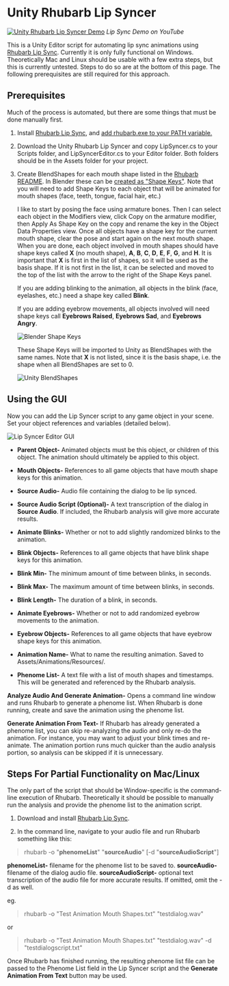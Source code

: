 # Unity Rhubarb Lip Syncer

[![Unity Rhubarb Lip Syncer Demo](https://img.youtube.com/vi/pilu9Cp5JTs/0.jpg)](https://www.youtube.com/watch?v=pilu9Cp5JTs)
*Lip Sync Demo on YouTube*

This is a Unity Editor script for automating lip sync animations using [Rhubarb Lip Sync](https://github.com/DanielSWolf/rhubarb-lip-sync). Currently it is only fully functional on Windows. Theoretically Mac and Linux should be usable with a few extra steps, but this is currently untested. Steps to do so are at the bottom of this page. The following prerequisites are still required for this approach.

## Prerequisites

Much of the process is automated, but there are some things that must be done manually first.

1. Install [Rhubarb Lip Sync](https://github.com/DanielSWolf/rhubarb-lip-sync), and [add rhubarb.exe to your PATH variable.](https://helpdeskgeek.com/windows-10/add-windows-path-environment-variable/)

2. Download the Unity Rhubarb Lip Syncer and copy LipSyncer.cs to your Scripts folder, and LipSyncerEditor.cs to your Editor folder. Both folders should be in the Assets folder for your project.

3. Create BlendShapes for each mouth shape listed in the [Rhubarb README](https://github.com/DanielSWolf/rhubarb-lip-sync#user-content-mouth-shapes). In Blender these can be [created as "Shape Keys"](https://docs.blender.org/manual/en/latest/animation/shape_keys/introduction.html). Note that you will need to add Shape Keys to each object that will be animated for mouth shapes (face, teeth, tongue, facial hair, etc.)

    I like to start by posing the face using armature bones. Then I can select each object in the Modifiers view, click Copy on the armature modifier, then Apply As Shape Key on the copy and rename the key in the Object Data Properties view. Once all objects have a shape key for the current mouth shape, clear the pose and start again on the next mouth shape. When you are done, each object involved in mouth shapes should have shape keys called **X** (no mouth shape), **A**, **B**, **C**, **D**, **E**, **F**, **G**, and **H**. It is important that **X** is first in the list of shapes, so it will be used as the basis shape. If it is not first in the list, it can be selected and moved to the top of the list with the arrow to the right of the Shape Keys panel.

    If you are adding blinking to the animation, all objects in the blink (face, eyelashes, etc.) need a shape key called **Blink**.

    If you are adding eyebrow movements, all objects involved will need shape keys call **Eyebrows Raised**, **Eyebrows Sad**, and **Eyebrows Angry**.

    ![Blender Shape Keys](https://user-images.githubusercontent.com/39220609/97245481-80b6cf00-17d1-11eb-9e58-589626d5dcdb.png)

    These Shape Keys will be imported to Unity as BlendShapes with the same names. Note that **X** is not listed, since it is the basis shape, i.e. the shape when all BlendShapes are set to 0.

    ![Unity BlendShapes](https://user-images.githubusercontent.com/39220609/97245311-261d7300-17d1-11eb-8c40-9f2c90f36f10.png)


## Using the GUI

Now you can add the Lip Syncer script to any game object in your scene. Set your object references and variables (detailed below).

![Lip Syncer Editor GUI](https://user-images.githubusercontent.com/39220609/97245398-57963e80-17d1-11eb-8f12-5d563991add7.png)

* **Parent Object-** Animated objects must be this object, or children of this object. The animation should ultimately be applied to this object.
* **Mouth Objects-** References to all game objects that have mouth shape keys for this animation.

* **Source Audio-** Audio file containing the dialog to be lip synced.
* **Source Audio Script (Optional)-** A text transcription of the dialog in **Source Audio**. If included, the Rhubarb analysis will give more accurate results.

* **Animate Blinks-** Whether or not to add slightly randomized blinks to the animation.
* **Blink Objects-** References to all game objects that have blink shape keys for this animation.
* **Blink Min-** The minimum amount of time between blinks, in seconds.
* **Blink Max-** The maximum amount of time between blinks, in seconds.
* **Blink Length-** The duration of a blink, in seconds.

* **Animate Eyebrows-** Whether or not to add randomized eyebrow movements to the animation.
* **Eyebrow Objects-** References to all game objects that have eyebrow shape keys for this animation.

* **Animation Name-** What to name the resulting animation. Saved to Assets/Animations/Resources/.
* **Phenome List-** A text file with a list of mouth shapes and timestamps. This will be generated and referenced by the Rhubarb analysis.

**Analyze Audio And Generate Animation-** Opens a command line window and runs Rhubarb to generate a phenome list. When Rhubarb is done running, create and save the animation using the phenome list.

**Generate Animation From Text-** If Rhubarb has already generated a phenome list, you can skip re-analyzing the audio and only re-do the animation. For instance, you may want to adjust your blink times and re-animate. The animation portion runs much quicker than the audio analysis portion, so analysis can be skipped if it is unnecessary.


## Steps For Partial Functionality on Mac/Linux

The only part of the script that should be Window-specific is the command-line execution of Rhubarb. Theoretically it should be possible to manually run the analysis and provide the phenome list to the animation script.

1. Download and install [Rhubarb Lip Sync](https://github.com/DanielSWolf/rhubarb-lip-sync).

2. In the command line, navigate to your audio file and run Rhubarb something like this:

> rhubarb -o "**phenomeList**" "**sourceAudio**" [-d "**sourceAudioScript**"]

**phenomeList-** filename for the phenome list to be saved to.
**sourceAudio-** filename of the dialog audio file.
**sourceAudioScript-** optional text transcription of the audio file for more accurate results. If omitted, omit the -d as well.

eg.

> rhubarb -o "Test Animation Mouth Shapes.txt" "testdialog.wav"

or

> rhubarb -o "Test Animation Mouth Shapes.txt" "testdialog.wav" -d "testdialogscript.txt"

Once Rhubarb has finished running, the resulting phenome list file can be passed to the Phenome List field in the Lip Syncer script and the **Generate Animation From Text** button may be used.
